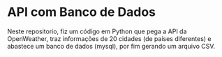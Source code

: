 # API com Banco de Dados

Neste repositorio, fiz um código em Python que pega a API da OpenWeather, traz informações de 20 cidades (de países diferentes) e abastece um banco de dados (mysql), por fim gerando um arquivo CSV.